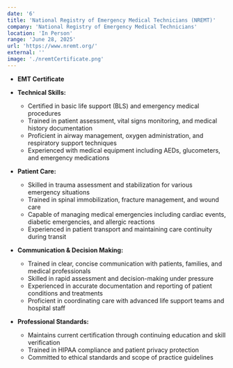 ```yaml
---
date: '6'
title: 'National Registry of Emergency Medical Technicians (NREMT)'
company: 'National Registry of Emergency Medical Technicians'
location: 'In Person'
range: 'June 28, 2025'
url: 'https://www.nremt.org/'
external: ''
image: './nremtCertificate.png'
---
```


- <b>EMT Certificate</b>

- <b>Technical Skills:</b>

  - Certified in basic life support (BLS) and emergency medical procedures
  - Trained in patient assessment, vital signs monitoring, and medical history documentation
  - Proficient in airway management, oxygen administration, and respiratory support techniques
  - Experienced with medical equipment including AEDs, glucometers, and emergency medications

- <b>Patient Care:</b>

  - Skilled in trauma assessment and stabilization for various emergency situations
  - Trained in spinal immobilization, fracture management, and wound care
  - Capable of managing medical emergencies including cardiac events, diabetic emergencies, and allergic reactions
  - Experienced in patient transport and maintaining care continuity during transit

- <b>Communication & Decision Making:</b>

  - Trained in clear, concise communication with patients, families, and medical professionals
  - Skilled in rapid assessment and decision-making under pressure
  - Experienced in accurate documentation and reporting of patient conditions and treatments
  - Proficient in coordinating care with advanced life support teams and hospital staff

- <b>Professional Standards:</b>

  - Maintains current certification through continuing education and skill verification
  - Trained in HIPAA compliance and patient privacy protection
  - Committed to ethical standards and scope of practice guidelines

